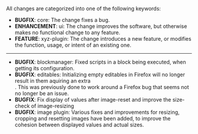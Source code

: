 All changes are categorized into one of the following keywords:

- **BUGFIX**:      core: The change fixes a bug.
- **ENHANCEMENT**: ui: The change improves the software, but otherwise makes no
                   functional change to any feature.
- **FEATURE**:     xyz-plugin: The change introduces a new feature, or modifies the function,
                   usage, or intent of an existing one.

----

- **BUGFIX**: blockmanager: Fixed scripts in a block being executed, when
              getting its configuration.
- **BUGFIX**: editables: Initializing empty editables in Firefox will no longer
              result in them aquiring an extra <br/>. This was previously done
			  to work around a Firefox bug that seems not no longer be an issue.
- **BUGFIX**: Fix display of values after image-reset and improve the
              size-check of image-resizing
- **BUGFIX**: image plugin: Various fixes and improvements for resizing, cropping and resetting images have been added, 
              to improve the cohesion between displayed values and actual sizes.
